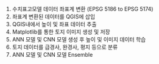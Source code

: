 1. 수치표고모델 데이터 좌표계 변환 (EPSG 5186 to EPSG 5174)
2. 좌표계 변환된 데이터를 QGIS에 삽입
3. QGIS내에서 높이 및 좌표 데이터 추출
4. Matplotlib를 통한 토지 이미지 생성 및 저장
5. ANN 모델 및 CNN 모델 생성 후 높이 및 이미지 데이터 학습
6. 토지 데이터를 급경사, 완경사, 평지 등으로 분류
7. ANN 모델 및 CNN 모델 Ensemble
